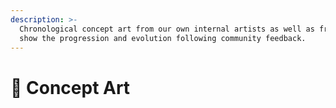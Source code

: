 ```yaml
---
description: >-
  Chronological concept art from our own internal artists as well as from DRI to
  show the progression and evolution following community feedback.
---
```


# 🎨 Concept Art

